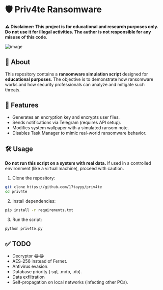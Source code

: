 # 🛡️ Priv4te Ransomware

**⚠️ Disclaimer: This project is for educational and research purposes only. Do not use it for illegal activities. The author is not responsible for any misuse of this code.**

![image](https://github.com/user-attachments/assets/84033b10-c7de-4e92-93f0-813db0a5505a)

## 📌 About
This repository contains a **ransomware simulation script** designed for **educational purposes**. The objective is to demonstrate how ransomware works and how security professionals can analyze and mitigate such threats.

## 🚀 Features
- Generates an encryption key and encrypts user files.
- Sends notifications via Telegram (requires API setup).
- Modifies system wallpaper with a simulated ransom note.
- Disables Task Manager to mimic real-world ransomware behavior.

## 🛠️ Usage
**Do not run this script on a system with real data.** If used in a controlled environment (like a virtual machine), proceed with caution.

1. Clone the repository:

  ```sh
  git clone https://github.com/17tayyy/priv4te
  cd priv4te
  ```

2. Install dependencies:
  ```sh
  pip install -r requirements.txt
  ```

3. Run the script:
  ```sh
  python priv4te.py
  ```

## ✅ TODO

  -  Decryptor 😂😂
  -  AES-256 instead of Fernet.
  -  Antivirus evasion.
  -  Database priority (.sql, .mdb, .db).
  -  Data exfiltration
  -  Self-propagation on local networks (infecting other PCs).
